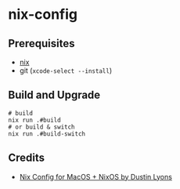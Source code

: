 # nix-config

## Prerequisites

* [nix](https://nixos.org/download#nix-install-macos)
* git (`xcode-select --install`)

## Build and Upgrade

```shell
# build
nix run .#build
# or build & switch
nix run .#build-switch
```

## Credits
* [Nix Config for MacOS + NixOS by Dustin Lyons](https://github.com/dustinlyons/nixos-config)